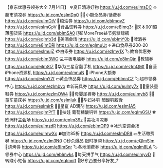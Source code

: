 【京东优惠券领券大全 7月14日】
❄夏日清凉好物
https://u.jd.com/euImaDC
⛄超市清凉券
https://u.jd.com/esImDp0
👍🏻小额全品券/话费券
https://u.jd.com/euImGtV
🍚粮油券
https://u.jd.com/ebImqvZ
https://u.jd.com/esImGpV
🥤食品饮料券
https://u.jd.com/e8Imq3r
🎈冈本001超薄囤货装
https://u.jd.com/ebImSA0
[强]MoveFree益节氨糖绿瓶
https://u.jd.com/eqImb3d
🥃美酒会场
https://u.jd.com/ebImY0b
🍺啤酒券
https://u.jd.com/e8ImDRi
https://u.jd.com/eqImuUt
✈进口食品券200-20
https://u.jd.com/esImujZ
💳白条券
https://u.jd.com/ezImy1X
🏷教育优惠券
https://u.jd.com/ebIm3WC
💻平板电脑券
https://u.jd.com/e8ImQjn
📖教辅券
https://u.jd.com/eiImStZ
📱华为三星官翻手机
https://u.jd.com/ezImQMf
📱自营iPhone资源机
https://u.jd.com/euImnuN
 iPhone大额券
https://u.jd.com/esImY7f
💵黄金饰品劵
https://u.jd.com/ebImnCZ
🏷超市领劵中心
https://u.jd.com/ezImbvo
⚽新玩具券
https://u.jd.com/euImy7x
👶🏻童装童鞋券
https://u.jd.com/ezImOW4
👶🏻母婴尿裤劵
https://u.jd.com/euImyb8
👶🏻童车童床券
https://u.jd.com/esImIuk
🤰🏻孕妇补钙 醋酸钙胶囊
https://u.jd.com/esImirR
👶🏻星鲨 AD滴剂
https://u.jd.com/esIm1A5
https://u.jd.com/eqImPfT
👶🏻扶娃 葡萄糖酸钙锌
https://u.jd.com/eqImGSU
⚽欧洲杯主会场
https://u.jd.com/eqIm39z
💄美妆清凉券
https://u.jd.com/euImzdR
https://u.jd.com/ebImOP9
❄冰洗空调会场
https://u.jd.com/euImwXx
⛽加油85折
https://u.jd.com/esImDR8
💴生活缴费劵
https://u.jd.com/ezIm3N0
⏰秒杀爆品 限时抢购
https://u.jd.com/eQImSlm
🥩烧烤券
https://u.jd.com/e8ImSnr
🏷各地消费券
https://u.jd.com/eqIm8LA
🏷领券中心
https://u.jd.com/ebImvks
🎰每天拼手气
https://u.jd.com/euImyvD
🧧转赚小虹苞
https://u.jd.com/eqImnj1
🥳好东西要分享好友⤴